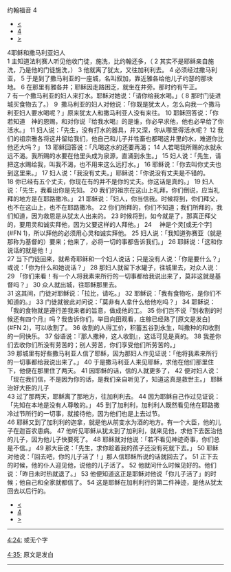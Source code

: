 ﻿





 约翰福音 4




* [<](bible/JHN03.md)
* [4](bible/JHN.md)
* [>](bible/JHN05.md)



 
4耶稣和撒马利亚妇人  
1 主知道法利赛人听见他收门徒，施洗，比约翰还多，（ 
2 其实不是耶稣亲自施洗，乃是他的门徒施洗，） 
3 他就离了犹太，又往加利利去。 
4 必须经过撒马利亚， 
5 于是到了撒马利亚的一座城，名叫叙加，靠近雅各给他儿子约瑟的那块地。 
6 在那里有雅各井；耶稣因走路困乏，就坐在井旁。那时约有午正。  
7 有一个撒马利亚的妇人来打水。耶稣对她说：「请你给我水喝。」（ 
8 那时门徒进城买食物去了。） 
9  撒马利亚的妇人对他说：「你既是犹太人，怎么向我一个撒马利亚妇人要水喝呢？」原来犹太人和撒马利亚人没有来往。 
10 耶稣回答说：「你若知道　神的恩赐，和对你说『给我水喝』的是谁，你必早求他，他也必早给了你活水。」 
11 妇人说：「先生，没有打水的器具，井又深，你从哪里得活水呢？ 
12 我们的祖宗雅各将这井留给我们，他自己和儿子并牲畜也都喝这井里的水，难道你比他还大吗？」 
13 耶稣回答说：「凡喝这水的还要再渴； 
14 人若喝我所赐的水就永远不渴。我所赐的水要在他里头成为泉源，直涌到永生。」 
15 妇人说：「先生，请把这水赐给我，叫我不渴，也不用来这么远打水。」 
16 耶稣说：「你去叫你丈夫也到这里来。」 
17 妇人说：「我没有丈夫。」耶稣说：「你说没有丈夫是不错的。 
18 你已经有五个丈夫，你现在有的并不是你的丈夫。你这话是真的。」 
19 妇人说：「先生，我看出你是先知。 
20 我们的祖宗在这山上礼拜，你们倒说，应当礼拜的地方是在耶路撒冷。」 
21 耶稣说：「妇人，你当信我。时候将到，你们拜父，也不在这山上，也不在耶路撒冷。 
22 你们所拜的，你们不知道；我们所拜的，我们知道，因为救恩是从犹太人出来的。 
23 时候将到，如今就是了，那真正拜父的，要用灵和诚实拜他，因为父要这样的人拜他。」 
24 　神是个灵[或无个字](#FN 1)，所以拜他的必须用心灵和诚实拜他。 
25 妇人说：「我知道弥赛亚（就是那称为基督的）要来；他来了，必将一切的事都告诉我们。」 
26 耶稣说：「这和你说话的就是他！」  
27 当下门徒回来，就希奇耶稣和一个妇人说话；只是没有人说：「你是要什么？」或说：「你为什么和她说话？」 
28 那妇人就留下水罐子，往城里去，对众人说： 
29 「你们来看！有一个人将我素来所行的一切事都给我说出来了，莫非这就是基督吗？」 
30 众人就出城，往耶稣那里去。  
31 这其间，门徒对耶稣说：「拉比，请吃。」 
32 耶稣说：「我有食物吃，是你们不知道的。」 
33 门徒就彼此对问说：「莫非有人拿什么给他吃吗？」 
34 耶稣说：「我的食物就是遵行差我来者的旨意，做成他的工。 
35 你们岂不说『到收割的时候还有四个月』吗？我告诉你们，举目向田观看，庄稼已经熟了[原文是发白](#FN
2)，可以收割了。 
36 收割的人得工价，积蓄五谷到永生，叫撒种的和收割的一同快乐。 
37 俗语说：『那人撒种，这人收割』，这话可见是真的。 
38 我差你们去收你们所没有劳苦的；别人劳苦，你们享受他们所劳苦的。」  
39 那城里有好些撒马利亚人信了耶稣，因为那妇人作见证说：「他将我素来所行的一切事都给我说出来了。」 
40 于是撒马利亚人来见耶稣，求他在他们那里住下，他便在那里住了两天。 
41 因耶稣的话，信的人就更多了， 
42 便对妇人说：「现在我们信，不是因为你的话，是我们亲自听见了，知道这真是救世主。」 耶稣治好大臣的儿子  
43 过了那两天，耶稣离了那地方，往加利利去。 
44 因为耶稣自己作过见证说：「先知在本地是没有人尊敬的。」 
45 到了加利利，加利利人既然看见他在耶路撒冷过节所行的一切事，就接待他，因为他们也是上去过节。  
46 耶稣又到了加利利的迦拿，就是他从前变水为酒的地方。有一个大臣，他的儿子在迦百农患病。 
47 他听见耶稣从犹太到了加利利，就来见他，求他下去医治他的儿子，因为他儿子快要死了。 
48 耶稣就对他说：「若不看见神迹奇事，你们总是不信。」 
49 那大臣说：「先生，求你趁着我的孩子还没有死就下去。」 
50 耶稣对他说：「回去吧，你的儿子活了！」那人信耶稣所说的话就回去了。 
51 正下去的时候，他的仆人迎见他，说他的儿子活了。 
52 他就问什么时候见好的。他们说：「昨日未时热就退了。」 
53 他便知道这正是耶稣对他说「你儿子活了」的时候；他自己和全家就都信了。 
54 这是耶稣在加利利行的第二件神迹，是他从犹太回去以后行的。 
* [<](bible/JHN03.md)
* [4](bible/JHN.md)
* [>](bible/JHN05.md)





---


[4:24:](#V24)
或无个字


[4:35:](#V35)
原文是发白




---









